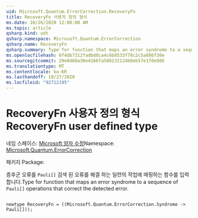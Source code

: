 ```yaml
---
uid: Microsoft.Quantum.ErrorCorrection.RecoveryFn
title: RecoveryFn 사용자 정의 형식
ms.date: 10/26/2020 12:00:00 AM
ms.topic: article
qsharp.kind: udt
qsharp.namespace: Microsoft.Quantum.ErrorCorrection
qsharp.name: RecoveryFn
qsharp.summary: Type for function that maps an error syndrome to a sequence of `Pauli[]` operations that correct the detected error.
ms.openlocfilehash: 6f4db7312fadbd8ca4c6b8533f78c2c5a886f30e
ms.sourcegitcommit: 29e0d88a30e4166fa580132124b0eb57e1f0e986
ms.translationtype: MT
ms.contentlocale: ko-KR
ms.lasthandoff: 10/27/2020
ms.locfileid: "92712195"
---
```

# <a name="recoveryfn-user-defined-type"></a><span data-ttu-id="49f2a-102">RecoveryFn 사용자 정의 형식</span><span class="sxs-lookup"><span data-stu-id="49f2a-102">RecoveryFn user defined type</span></span>

<span data-ttu-id="49f2a-103">네임 스페이스: [Microsoft 양자 수정](xref:Microsoft.Quantum.ErrorCorrection)</span><span class="sxs-lookup"><span data-stu-id="49f2a-103">Namespace: [Microsoft.Quantum.ErrorCorrection](xref:Microsoft.Quantum.ErrorCorrection)</span></span>

<span data-ttu-id="49f2a-104">패키지 [](https://nuget.org/packages/)</span><span class="sxs-lookup"><span data-stu-id="49f2a-104">Package: [](https://nuget.org/packages/)</span></span>


<span data-ttu-id="49f2a-105">증후군 오류를 `Pauli[]` 검색 된 오류를 해결 하는 일련의 작업에 매핑하는 함수를 입력 합니다.</span><span class="sxs-lookup"><span data-stu-id="49f2a-105">Type for function that maps an error syndrome to a sequence of `Pauli[]` operations that correct the detected error.</span></span>

```qsharp

newtype RecoveryFn = ((Microsoft.Quantum.ErrorCorrection.Syndrome -> Pauli[]));
```

